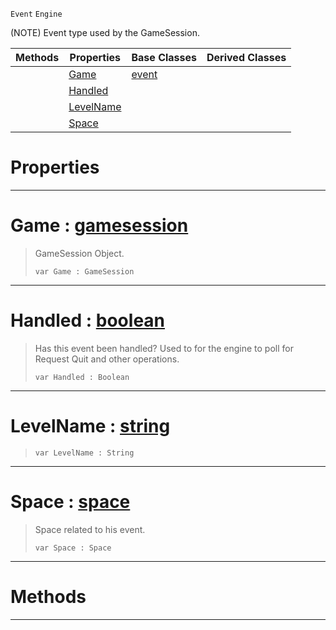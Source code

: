  `Event` `Engine`



(NOTE) Event type used by the GameSession.

|Methods|Properties|Base Classes|Derived Classes|
|---|---|---|---|
| |[ Game](gameevent.md#game-zilch-engine-documen)|[event](event.md)| |
| |[ Handled](gameevent.md#handled-zilch-engine-docu)| | |
| |[ LevelName](gameevent.md#levelname-zilch-engine-do)| | |
| |[ Space](gameevent.md#space-zilch-engine-docume)| | |


 #  Properties


---  
 #  Game : [gamesession](gamesession.md)

> GameSession Object.
> ```TS:Nada
> var Game : GameSession


---  
 #  Handled : [boolean](../nada_base_types/boolean.md)

> Has this event been handled? Used to for the engine to poll for Request Quit and other operations.
> ```TS:Nada
> var Handled : Boolean


---  
 #  LevelName : [string](../nada_base_types/string.md)

> 
> ```TS:Nada
> var LevelName : String


---  
 #  Space : [space](space.md)

> Space related to his event.
> ```TS:Nada
> var Space : Space


---  
 #  Methods


---  
 

 